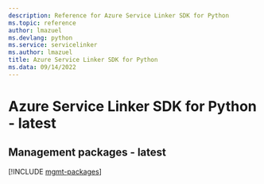 ```yaml
---
description: Reference for Azure Service Linker SDK for Python
ms.topic: reference
author: lmazuel
ms.devlang: python
ms.service: servicelinker
ms.author: lmazuel
title: Azure Service Linker SDK for Python
ms.data: 09/14/2022
---
```

# Azure Service Linker SDK for Python - latest

## Management packages - latest
[!INCLUDE [mgmt-packages](service-linker-mgmt-index.md)]
